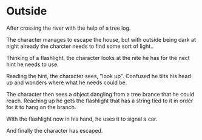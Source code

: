 # Outside

After crossing the river with the help of a tree log.

The character manages to escape the house, but with outside being dark at night already the charcter needs to find some sort of light..

Thinking of a flashlight, the character looks at the nite he has for the nect hint he needs to use.

Reading the hint, the character sees, "look up". Confused he tilts his head up and wonders where what he needs could be.

The character then sees a object dangling from a tree brance that he could reach. Reaching up he gets the flashlight that has a string tied to it in order for it to hang on the branch.

With the flashlight now in his hand, he uses it to signal a car.

And finally the character has escaped. 



